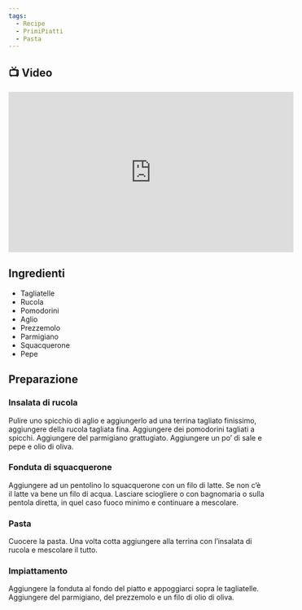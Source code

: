 ```yaml
---
tags:
  - Recipe
  - PrimiPiatti
  - Pasta
---
```



## 📺 Video

<div class="iframe-container">
  <iframe width="560" height="315" src="https://www.youtube.com/embed/PrvU7GUu8qQ" title="YouTube video player" frameborder="0" allow="accelerometer; autoplay; clipboard-write; encrypted-media; gyroscope; picture-in-picture" allowfullscreen></iframe>
</div>

## Ingredienti

-   Tagliatelle
-   Rucola
-   Pomodorini
-   Aglio
-   Prezzemolo
-   Parmigiano
-   Squacquerone
-   Pepe

## Preparazione

### Insalata di rucola

Pulire uno spicchio di aglio e aggiungerlo ad una terrina tagliato finissimo, aggiungere della rucola tagliata fina. Aggiungere dei pomodorini tagliati a spicchi. Aggiungere del parmigiano grattugiato. Aggiungere un po’ di sale e pepe e olio di oliva.

### Fonduta di squacquerone

Aggiungere ad un pentolino lo squacquerone con un filo di latte. Se non c’è il latte va bene un filo di acqua. Lasciare sciogliere o con bagnomaria o sulla pentola diretta, in quel caso fuoco minimo e continuare a mescolare.

### Pasta

Cuocere la pasta. Una volta cotta aggiungere alla terrina con l’insalata di rucola e mescolare il tutto.

### Impiattamento

Aggiungere la fonduta al fondo del piatto e appoggiarci sopra le tagliatelle. Aggiungere del parmigiano, del prezzemolo e un filo di olio di oliva.